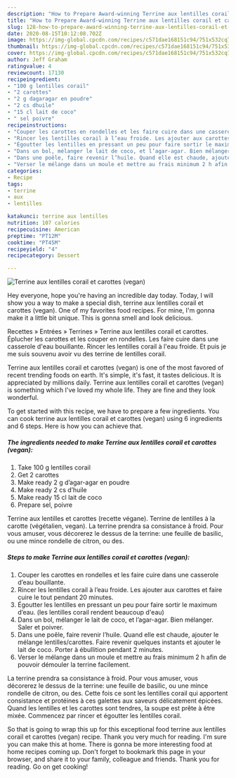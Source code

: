 ```yaml
---
description: "How to Prepare Award-winning Terrine aux lentilles corail et carottes (vegan)"
title: "How to Prepare Award-winning Terrine aux lentilles corail et carottes (vegan)"
slug: 128-how-to-prepare-award-winning-terrine-aux-lentilles-corail-et-carottes-vegan
date: 2020-08-15T10:12:08.702Z
image: https://img-global.cpcdn.com/recipes/c571dae168151c94/751x532cq70/terrine-aux-lentilles-corail-et-carottes-vegan-photo-principale-de-la-recette.jpg
thumbnail: https://img-global.cpcdn.com/recipes/c571dae168151c94/751x532cq70/terrine-aux-lentilles-corail-et-carottes-vegan-photo-principale-de-la-recette.jpg
cover: https://img-global.cpcdn.com/recipes/c571dae168151c94/751x532cq70/terrine-aux-lentilles-corail-et-carottes-vegan-photo-principale-de-la-recette.jpg
author: Jeff Graham
ratingvalue: 4
reviewcount: 17130
recipeingredient:
- "100 g lentilles corail"
- "2 carottes"
- "2 g dagaragar en poudre"
- "2 cs dhuile"
- "15 cl lait de coco"
- " sel poivre"
recipeinstructions:
- "Couper les carottes en rondelles et les faire cuire dans une casserole d’eau bouillante."
- "Rincer les lentilles corail à l’eau froide. Les ajouter aux carottes et faire cuire le tout pendant 20 minutes."
- "Égoutter les lentilles en pressant un peu pour faire sortir le maximum d’eau. (les lentilles corail rendent beaucoup d&#39;eau)"
- "Dans un bol, mélanger le lait de coco, et l’agar-agar. Bien mélanger. Saler et poivrer."
- "Dans une poêle, faire revenir l’huile. Quand elle est chaude, ajouter le mélange lentilles/carottes. Faire revenir quelques instants et ajouter le lait de coco. Porter à ébullition pendant 2 minutes."
- "Verser le mélange dans un moule et mettre au frais minimum 2 h afin de pouvoir démouler la terrine facilement."
categories:
- Recipe
tags:
- terrine
- aux
- lentilles

katakunci: terrine aux lentilles 
nutrition: 107 calories
recipecuisine: American
preptime: "PT12M"
cooktime: "PT45M"
recipeyield: "4"
recipecategory: Dessert

---
```



![Terrine aux lentilles corail et carottes (vegan)](https://img-global.cpcdn.com/recipes/c571dae168151c94/751x532cq70/terrine-aux-lentilles-corail-et-carottes-vegan-photo-principale-de-la-recette.jpg)

Hey everyone, hope you're having an incredible day today. Today, I will show you a way to make a special dish, terrine aux lentilles corail et carottes (vegan). One of my favorites food recipes. For mine, I'm gonna make it a little bit unique. This is gonna smell and look delicious.

Recettes » Entrées » Terrines » Terrine aux lentilles corail et carottes. Éplucher les carottes et les couper en rondelles. Les faire cuire dans une casserole d&#39;eau bouillante. Rincer les lentilles corail à l&#39;eau froide. Et puis je me suis souvenu avoir vu des terrine de lentilles corail.

Terrine aux lentilles corail et carottes (vegan) is one of the most favored of recent trending foods on earth. It's simple, it's fast, it tastes delicious. It is appreciated by millions daily. Terrine aux lentilles corail et carottes (vegan) is something which I've loved my whole life. They are fine and they look wonderful.


To get started with this recipe, we have to prepare a few ingredients. You can cook terrine aux lentilles corail et carottes (vegan) using 6 ingredients and 6 steps. Here is how you can achieve that.

<!--inarticleads1-->

##### The ingredients needed to make Terrine aux lentilles corail et carottes (vegan):

1. Take 100 g lentilles corail
1. Get 2 carottes
1. Make ready 2 g d’agar-agar en poudre
1. Make ready 2 cs d’huile
1. Make ready 15 cl lait de coco
1. Prepare  sel, poivre


Terrine aux lentilles et carottes (recette végane). Terrine de lentilles à la carotte (végétalien, vegan). La terrine prendra sa consistance à froid. Pour vous amuser, vous décorerez le dessus de la terrine: une feuille de basilic, ou une mince rondelle de citron, ou des. 

<!--inarticleads2-->

##### Steps to make Terrine aux lentilles corail et carottes (vegan):

1. Couper les carottes en rondelles et les faire cuire dans une casserole d’eau bouillante.
1. Rincer les lentilles corail à l’eau froide. Les ajouter aux carottes et faire cuire le tout pendant 20 minutes.
1. Égoutter les lentilles en pressant un peu pour faire sortir le maximum d’eau. (les lentilles corail rendent beaucoup d&#39;eau)
1. Dans un bol, mélanger le lait de coco, et l’agar-agar. Bien mélanger. Saler et poivrer.
1. Dans une poêle, faire revenir l’huile. Quand elle est chaude, ajouter le mélange lentilles/carottes. Faire revenir quelques instants et ajouter le lait de coco. Porter à ébullition pendant 2 minutes.
1. Verser le mélange dans un moule et mettre au frais minimum 2 h afin de pouvoir démouler la terrine facilement.


La terrine prendra sa consistance à froid. Pour vous amuser, vous décorerez le dessus de la terrine: une feuille de basilic, ou une mince rondelle de citron, ou des. Cette fois ce sont les lentilles corail qui apportent consistance et protéines à ces galettes aux saveurs délicatement épicées. Quand les lentilles et les carottes sont tendres, la soupe est prête à être mixée. Commencez par rincer et égoutter les lentilles corail. 

So that is going to wrap this up for this exceptional food terrine aux lentilles corail et carottes (vegan) recipe. Thank you very much for reading. I'm sure you can make this at home. There is gonna be more interesting food at home recipes coming up. Don't forget to bookmark this page in your browser, and share it to your family, colleague and friends. Thank you for reading. Go on get cooking!
